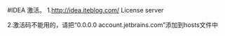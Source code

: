 #IDEA 激活。
1.http://idea.iteblog.com/   License server

2.激活码不能用的，请把“0.0.0.0 account.jetbrains.com”添加到hosts文件中
